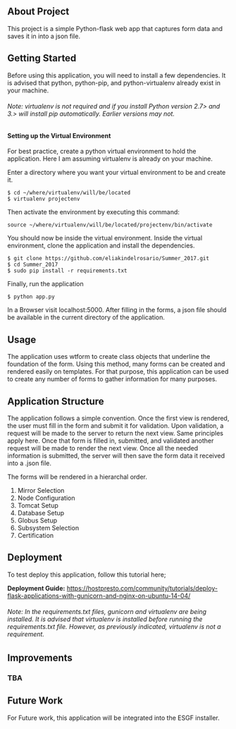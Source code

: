 
## About Project 
This project is a simple Python-flask web app that captures form data and saves it in into a json file.

## Getting Started 
Before using this application, you will need to install a few dependencies.
It is advised that python, python-pip, and python-virtualenv already exist in your machine. 
###### Note: virtualenv is not required and if you install Python version 2.7> and 3.> will install pip automatically. Earlier versions may not.

#### Setting up the Virtual Environment
For best practice, create a python virtual environment to hold the application. Here I am assuming virtualenv is already on your machine. 

Enter a directory where you want your virtual environment to be and create it.
```
$ cd ~/where/virtualenv/will/be/located
$ virtualenv projectenv
```
Then activate the environment by executing this command:

`source ~/where/virtualenv/will/be/located/projectenv/bin/activate`

You should now be inside the virtual environment. Inside the virtual environment, clone the application and install the dependencies. 
```
$ git clone https://github.com/eliakindelrosario/Summer_2017.git
$ cd Summer_2017
$ sudo pip install -r requirements.txt
```
Finally, run the application

`$ python app.py`

In a Browser visit localhost:5000. After filling in the forms, a json file should be available in the current directory of the application.

## Usage
The application uses wtform to create class objects that underline the foundation of the form. Using this method, many forms can be created and rendered easily on templates. For that purpose, this application can be used to create any number of forms to gather information for many purposes. 

## Application Structure
The application follows a simple convention. Once the first view is rendered, the user must fill in the form and submit it for validation. Upon validation, a request will be made to the server to return the next view. Same principles apply here. Once that form is filled in, submitted, and validated another request will be made to render the next view. Once all the needed information is submitted, the server will then save the form data it received into a .json file.

The forms will be rendered in a hierarchal order.  
1. Mirror Selection
2. Node Configuration 
3. Tomcat Setup
4. Database Setup
5. Globus Setup
6. Subsystem Selection 
7. Certification 

## Deployment 
To test deploy this application, follow this tutorial here;

**Deployment Guide:** https://hostpresto.com/community/tutorials/deploy-flask-applications-with-gunicorn-and-nginx-on-ubuntu-14-04/

###### Note: _In the requirements.txt files, gunicorn and virtualenv are being installed. It is advised that virtualenv is installed before running the requirements.txt file._ However, as previously indicated, virtualenv is not a requirement. 

## Improvements
### **TBA**

## Future Work
For Future work, this application will be integrated into the ESGF installer.



